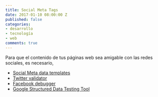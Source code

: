 ```yaml
---
title: Social Meta Tags
date: 2017-01-10 08:00:00 Z
published: false
categories:
- desarrollo
- tecnología
- web
comments: true
---
```


Para que el contenido de tus páginas web sea amigable con las redes sociales, es necesario, 

- [Social Meta data templates](https://moz.com/blog/meta-data-templates-123)
- [Twitter validator](https://cards-dev.twitter.com/validator)
- [Facebook debugger](https://developers.facebook.com/tools/debug/sharing/)
- [Google Structured Data Testing Tool](https://search.google.com/structured-data/testing-tool/)